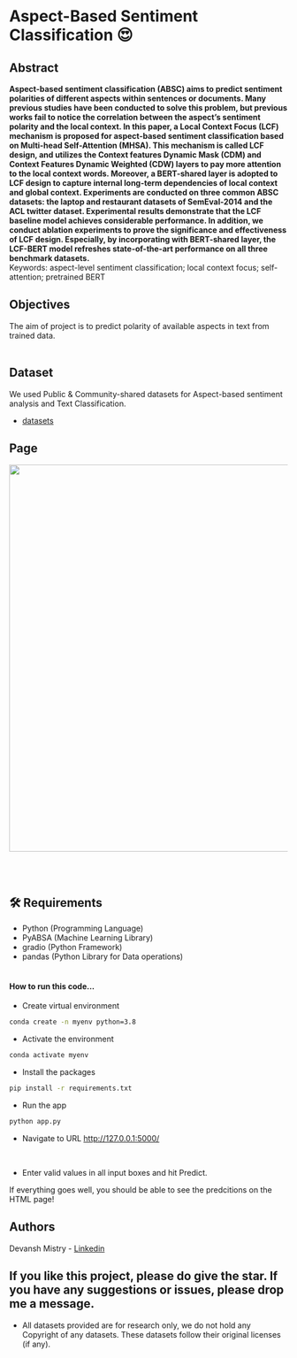 # Aspect-Based Sentiment Classification 😍

## Abstract
<b>
Aspect-based sentiment classification (ABSC) aims to predict sentiment polarities of
different aspects within sentences or documents. Many previous studies have been conducted
to solve this problem, but previous works fail to notice the correlation between the aspect’s sentiment
polarity and the local context. In this paper, a Local Context Focus (LCF) mechanism is proposed for
aspect-based sentiment classification based on Multi-head Self-Attention (MHSA). This mechanism is
called LCF design, and utilizes the Context features Dynamic Mask (CDM) and Context Features
Dynamic Weighted (CDW) layers to pay more attention to the local context words. Moreover,
a BERT-shared layer is adopted to LCF design to capture internal long-term dependencies of local
context and global context. Experiments are conducted on three common ABSC datasets: the
laptop and restaurant datasets of SemEval-2014 and the ACL twitter dataset. Experimental results
demonstrate that the LCF baseline model achieves considerable performance. In addition, we
conduct ablation experiments to prove the significance and effectiveness of LCF design. Especially,
by incorporating with BERT-shared layer, the LCF-BERT model refreshes state-of-the-art performance
on all three benchmark datasets.
</b><br>
Keywords: aspect-level sentiment classification; local context focus; self-attention; pretrained BERT <br>

## Objectives
The aim of project is to predict polarity of available aspects in text from trained data.<br><br>

## Dataset
We used Public & Community-shared datasets for Aspect-based sentiment analysis and Text Classification.

- [datasets](https://github.com/yangheng95/ABSADatasets)


## Page
<img src = "image\Home.png" width = "700px">

<br><br>

## 🛠️ Requirements
* Python (Programming Language)
* PyABSA (Machine Learning Library)
* gradio (Python Framework)
* pandas (Python Library for Data operations)
<br><br>

#### How to run this code...
- Create virtual environment
```bash
conda create -n myenv python=3.8
```
- Activate the environment
```bash
conda activate myenv
```
- Install the packages
```bash
pip install -r requirements.txt
```
- Run the app
```bash
python app.py
```
- Navigate to URL http://127.0.0.1:5000/
<br>

- Enter valid values in all input boxes and hit Predict.

If everything goes well, you should  be able to see the predcitions on the HTML page!

## Authors
Devansh Mistry - [Linkedin](https://linkedin.com/in/devansh-vinodkumar-mistry-9bb2611aa/)

## If you like this project, please do give the star. If you have any suggestions or issues, please drop me a message.

* All datasets provided are for research only, we do not hold any Copyright of any datasets. These datasets follow their original licenses (if any).